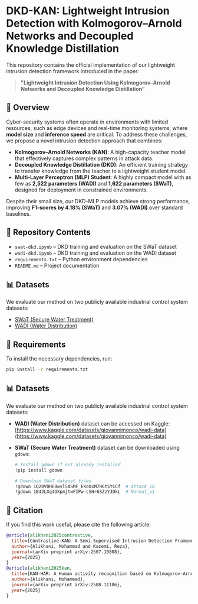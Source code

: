 # DKD-KAN: Lightweight Intrusion Detection with Kolmogorov–Arnold Networks and Decoupled Knowledge Distillation

This repository contains the official implementation of our lightweight intrusion detection framework introduced in the paper:

> **"Lightweight Intrusion Detection Using Kolmogorov–Arnold Networks and Decoupled Knowledge Distillation"**

## 🚀 Overview

Cyber-security systems often operate in environments with limited resources, such as edge devices and real-time monitoring systems, where **model size** and **inference speed** are critical. To address these challenges, we propose a novel intrusion detection approach that combines:

- **Kolmogorov–Arnold Networks (KAN)**: A high-capacity teacher model that effectively captures complex patterns in attack data.
- **Decoupled Knowledge Distillation (DKD)**: An efficient training strategy to transfer knowledge from the teacher to a lightweight student model.
- **Multi-Layer Perceptron (MLP) Student**: A highly compact model with as few as **2,522 parameters (WADI)** and **1,622 parameters (SWaT)**, designed for deployment in constrained environments.

Despite their small size, our DKD-MLP models achieve strong performance, improving **F1-scores by 4.18% (SWaT)** and **3.07% (WADI)** over standard baselines.

## 📂 Repository Contents

- `swat-dkd.ipynb` – DKD training and evaluation on the SWaT dataset  
- `wadi-dkd.ipynb` – DKD training and evaluation on the WADI dataset  
- `requirements.txt` – Python environment dependencies  
- `README.md` – Project documentation

## 📊 Datasets

We evaluate our method on two publicly available industrial control system datasets:

- [SWaT (Secure Water Treatment)](https://itrust.sutd.edu.sg/itrust-labs_datasets/dataset_info/)
- [WADI (Water Distribution)](https://itrust.sutd.edu.sg/itrust-labs_datasets/dataset_info/)

## 🔧 Requirements

To install the necessary dependencies, run:

```bash
pip install -r requirements.txt
```
## 📊 Datasets

We evaluate our method on two publicly available industrial control system datasets:

- **WADI (Water Distribution)** dataset can be accessed on Kaggle:  
  [https://www.kaggle.com/datasets/giovannimonco/wadi-data](https://www.kaggle.com/datasets/giovannimonco/wadi-data)

- **SWaT (Secure Water Treatment)** dataset can be downloaded using `gdown`:  

  ```bash
  # Install gdown if not already installed
  !pip install gdown
  
  # Download SWaT dataset files
  !gdown 1Q20VOHE0wvl5ASMF_EKo0xM7H6t5YCCf  # Attack_v0
  !gdown 1B42LXq4OXpmjtwFIPw-cSHr6SZzYJDkL  # Normal_v1
  ```

## 🧠 Citation
If you find this work useful, please cite the following article:

```bibtex
@article{alikhani2025contrastive,
  title={Contrastive-KAN: A Semi-Supervised Intrusion Detection Framework for Cybersecurity with scarce Labeled Data},
  author={Alikhani, Mohammad and Kazemi, Reza},
  journal={arXiv preprint arXiv:2507.10808},
  year={2025}
}
@article{alikhani2025kan,
  title={KAN-HAR: A Human activity recognition based on Kolmogorov-Arnold Network},
  author={Alikhani, Mohammad},
  journal={arXiv preprint arXiv:2508.11186},
  year={2025}
}
```
